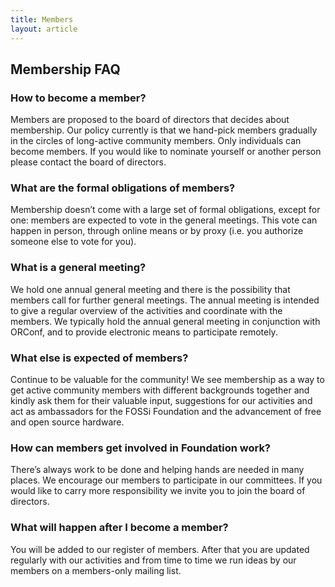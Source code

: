 ```yaml
---
title: Members
layout: article
---
```


## Membership FAQ

### How to become a member?
Members are proposed to the board of directors that decides about membership.
Our policy currently is that we hand-pick members gradually in the circles of long-active community members.
Only individuals can become members.
If you would like to nominate yourself or another person please contact the board of directors.

### What are the formal obligations of members?
Membership doesn’t come with a large set of formal obligations, except for one: members are expected to vote in the general meetings.
This vote can happen in person, through online means or by proxy (i.e. you authorize someone else to vote for you).

### What is a general meeting?
We hold one annual general meeting and there is the possibility that members call for further general meetings.
The annual meeting is intended to give a regular overview of the activities and coordinate with the members.
We typically hold the annual general meeting in conjunction with ORConf, and to provide electronic means to participate remotely.

### What else is expected of members?
Continue to be valuable for the community!
We see membership as a way to get active community members with different backgrounds together and kindly ask them for their valuable input, suggestions for our activities and act as ambassadors for the FOSSi Foundation and the advancement of free and open source hardware.

### How can members get involved in Foundation work?
There’s always work to be done and helping hands are needed in many places.
We encourage our members to participate in our committees.
If you would like to carry more responsibility we invite you to join the board of directors.

### What will happen after I become a member?
You will be added to our register of members.
After that you are updated regularly with our activities and from time to time we run ideas by our members on a members-only mailing list.

